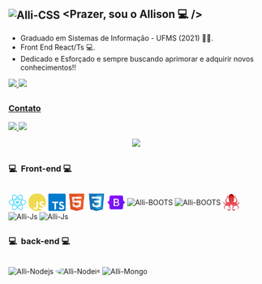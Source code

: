

 ##   <img align="center" alt="Alli-CSS" height="60" width="70" src="https://user-images.githubusercontent.com/39178001/156087891-d1cdc322-5719-4279-a260-bc37bf482760.svg" />  <Prazer, sou o Allison   💻 />

- Graduado em Sistemas de Informação - UFMS (2021) 🧑‍💻.
-  Front End React/Ts 💻. 
-  Dedicado e Esforçado e sempre buscando aprimorar e adquirir novos conhecimentos!!


<div>
    <a href="https://github.com/AllisonVinicius" />
  <img height="180rem" src="https://github-readme-stats.vercel.app/api?username=allison-araujo&show_icons=true&theme=cobalt2&include_all_commits=true&count_private=true"/>
  <img height="180rem" src="https://github-readme-stats.vercel.app/api/top-langs/?username=allison-araujo&layout=compact&langs_count=7&theme=cobalt2"/>
  
</div>

##

### Contato

<div align="start"> 

  <a href="mailto:allisonvinicius63@gmail.com"><img src="https://img.shields.io/badge/-Gmail-FF0000?style=for-the-badge&logo=gmail&logoColor=white" target="_blank">
  </a>
  <a href="https://www.linkedin.com/in/allison-v-araújo/"  target="_blank">
<img src="https://img.shields.io/badge/-LinkedIn-%230077B5?style=for-the-badge&logo=linkedin&logoColor=white" target="_blank"></a> 
 </div>


<p align="center" >   
  <img src="https://profile-counter.glitch.me/AllisonVinicius/count.svg" />  
</p>

 
##
<h3>💻 &nbsp;Front-end 💻</h3>
<div  style="display: inline_block"><br>
    <img align="center" alt="Alli-React" height="35" width="35" style="border-radius:10%" src="https://raw.githubusercontent.com/devicons/devicon/master/icons/react/react-original.svg" /> 
  
  <img align="center" alt="Alli-Js" height="35" width="35" style="border-radius:50%"  src="https://raw.githubusercontent.com/devicons/devicon/master/icons/javascript/javascript-plain.svg" />
  
  <img align="center" alt="Alli-Ts" height="35" width="35"  style="border-radius:10%" src="https://raw.githubusercontent.com/devicons/devicon/master/icons/typescript/typescript-plain.svg" />
  
  <img align="center" alt="Alli-HTML" height="35" width="35" src="https://raw.githubusercontent.com/devicons/devicon/master/icons/html5/html5-original.svg" />
 
  <img align="center" alt="Alli-CSS" height="35" width="35" src="https://raw.githubusercontent.com/devicons/devicon/master/icons/css3/css3-original.svg" />
 
  <img align="center" alt="Alli-BOOTS" height="35" width="35"  src="https://raw.githubusercontent.com/devicons/devicon/master/icons/bootstrap/bootstrap-original.svg" />
 
  <img align="center" alt="Alli-BOOTS" height="35" width="35" src="http://semantic-ui.com/images/logo.png" />
  
  <img align="center" alt="Alli-BOOTS" height="35" width="35"  src="https://mobx.js.org/assets/mobx.png" />
    
  <img align="center" alt='Allis-jest' height="35" width="35" src="https://raw.githubusercontent.com/testing-library/dom-testing-library/master/other/octopus.png" />

<img align="center" alt="Alli-Js" height="35" width="35" src="https://user-images.githubusercontent.com/39178001/162860046-b21b307f-bb4f-404e-a7cc-afb8c9334d7c.png" />
 
 <img align="center" alt="Alli-Js" height="35" width="35"  src="https://user-images.githubusercontent.com/39178001/181936120-20be5df2-f7d7-4362-9df5-47dd814fdc86.png" />
 
 
</div>

      

## 
<h3>💻 &nbsp;back-end 💻</h3>
<div  style="display: inline_block"><br>
    <img align="center" alt="Alli-Nodejs" height="35" width="35"  src="https://user-images.githubusercontent.com/39178001/174504912-2cf86d46-93bc-4f1c-92d6-e143816276f6.svg" /> 
  
  <img align="center" alt="Alli-Nodejs" height="35" width="25" style="border-radius:50%" src="https://user-images.githubusercontent.com/39178001/174504964-16722270-84b0-4c0c-a702-5536815c6c90.svg" />
    
  <img align="center" alt="Alli-Mongo" height="35" width="35"  src="https://user-images.githubusercontent.com/39178001/174505217-c2728ce3-613b-4df9-9cdb-f7bf9d74e856.svg" />


